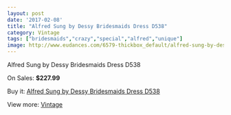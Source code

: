 ```yaml
---
layout: post
date: '2017-02-08'
title: "Alfred Sung by Dessy Bridesmaids Dress D538"
category: Vintage
tags: ["bridesmaids","crazy","special","alfred","unique"]
image: http://www.eudances.com/6579-thickbox_default/alfred-sung-by-dessy-bridesmaids-dress-d538.jpg
---
```

Alfred Sung by Dessy Bridesmaids Dress D538

On Sales: **$227.99**
<a href="https://www.eudances.com/en/vintage/2413-alfred-sung-by-dessy-bridesmaids-dress-d538.html"><amp-img layout="responsive" width="600" height="600" src="//www.eudances.com/6579-thickbox_default/alfred-sung-by-dessy-bridesmaids-dress-d538.jpg" alt="Alfred Sung by Dessy Bridesmaids Dress D538 0" /></a>
<a href="https://www.eudances.com/en/vintage/2413-alfred-sung-by-dessy-bridesmaids-dress-d538.html"><amp-img layout="responsive" width="600" height="600" src="//www.eudances.com/6580-thickbox_default/alfred-sung-by-dessy-bridesmaids-dress-d538.jpg" alt="Alfred Sung by Dessy Bridesmaids Dress D538 1" /></a>

Buy it: [Alfred Sung by Dessy Bridesmaids Dress D538](https://www.eudances.com/en/vintage/2413-alfred-sung-by-dessy-bridesmaids-dress-d538.html "Alfred Sung by Dessy Bridesmaids Dress D538")

View more: [Vintage](https://www.eudances.com/en/29-vintage "Vintage")